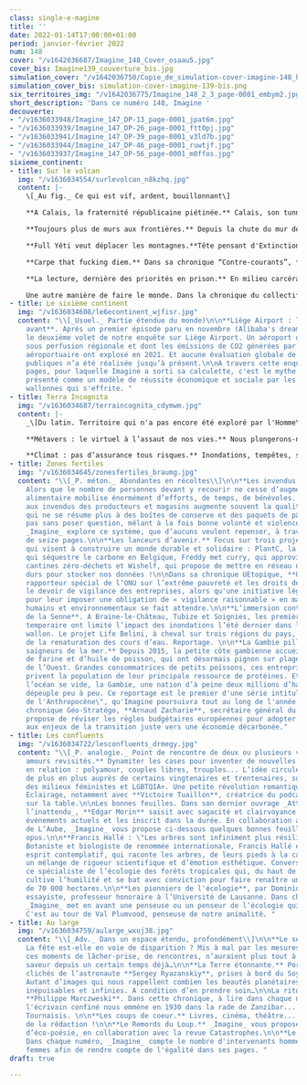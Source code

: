 ```yaml
---
class: single-e-magine
title: ''
date: 2022-01-14T17:00:00+01:00
period: janvier-février 2022
num: 148
cover: "/v1642036687/Imagine_148_Cover_osaau5.jpg"
cover_bis: Imagine139_couverture_bis.jpg
simulation_cover: "/v1642036750/Copie_de_simulation-cover-imagine-148_hj2qu0.png"
simulation_cover_bis: simulation-cover-imagine-139-bis.png
six_territoires_img: "/v1642036775/Imagine_148_2_3_page-0001_embym2.jpg"
short_description: 'Dans ce numéro 148, Imagine '
decouverte:
- "/v1636033948/Imagine_147_DP-13_page-0001_jpat6m.jpg"
- "/v1636033939/Imagine_147_DP-26_page-0001_ftt0pj.jpg"
- "/v1636033941/Imagine_147_DP-39_page-0001_v3ld7b.jpg"
- "/v1636033944/Imagine_147_DP-46_page-0001_ruwtjf.jpg"
- "/v1636033937/Imagine_147_DP-56_page-0001_m0ffos.jpg"
sixieme_continent:
- title: Sur le volcan
  img: "/v1636034554/surlevolcan_n8kzhq.jpg"
  content: |-
    \[_Au fig._ Ce qui est vif, ardent, bouillonnant\]

    **A Calais, la fraternité républicaine piétinée.** Calais, son tunnel sous la Manche, ses hauts murs de barbelés, ses rues inlassablement sillonnées par les forces de l’ordre. Passage quasi obligé pour les personnes voulant se rendre en Angleterre, le visage de cette ville-frontière a changé au fil des années. Tout comme la stratégie de l’Etat français, qui s'attelle à rendre la vie des migrants et des bénévoles solidaires impossible. En bord de Manche, la devise “Liberté, égalité, fraternité” est mise entre parenthèses. Reportage.

    **Toujours plus de murs aux frontières.** Depuis la chute du mur de Berlin, surtout après le 11 septembre, la sécurisation des frontières s’est accentuée. Et les pays les plus riches dépensent plus pour contrôler l’immigration que pour lutter contre le dérèglement climatique et aider les pays les plus vulnérables à y faire face. _Imagine_ fait le point sur ces investissements.

    **Full Yéti veut déplacer les montagnes.**Tête pensant d'Extinction Rebellion Belgique, Boris Libois trace la voie étroite d’une révolution citoyenne. L'oligarchie économique est au cœur des cibles potentielles du mouvement de désobéissance civile en 2022. Face à l’ampleur de la tâche, "Full Yéti” est prêt à devenir prisonnier climatique.

    **Carpe that fucking diem.** Dans sa chronique “Contre-courants”, **Corinne Morel Darleux** décrit un monde faisant “la fête au milieu des ruines”, où s’émerveiller du monde tout en s’en inquiétant est un défi de chaque instant.

    **La lecture, dernière des priorités en prison.** En milieu carcéral, le taux d’analphabétisation est de 30 %. Et les bibliothèques pénitentiaires sont peu investies, tant par l’administration que par les détenus. Pourtant, leur rôle s’étend bien au-delà de la seule lecture, qui constitue une des portes principales vers une réinsertion réussie et pérenne après l’incarcération.

    Une autre manière de faire le monde. Dans la chronique du collectif **L-Slam**, l’artiste **Eleonore Dock** revient sur le rôle des collages féministes qui s’approprient l’espace public.
- title: Le sixième continent
  img: "/v1636034608/le6econtinent_wjfisr.jpg"
  content: "\\[_Usuel._ Partie étendue du monde)\n\n**Liège Airport : la fuite en
    avant**. Après un premier épisode paru en novembre (Alibaba's dream), découvrez
    le deuxième volet de notre enquête sur Liège Airport. Un aéroport qui demeure
    sous perfusion régionale et dont les émissions de CO2 générées par l’activité
    aéroportuaire ont explosé en 2021. Et aucune évaluation globale de ces politiques
    publiques n’a été réalisée jusqu’à présent.\n\nA travers cette enquête de seize
    pages, pour laquelle Imagine a sorti sa calculette, c'est le mythe d’aéroport
    présenté comme un modèle de réussite économique et sociale par les forces vives
    wallonnes qui s'effrite. "
- title: Terra Incognita
  img: "/v1636034687/terraincognita_cdymwm.jpg"
  content: |-
    _\[Du latin. Territoire qui n'a pas encore été exploré par l'Homme\]_

    **Métavers : le virtuel à l’assaut de nos vies.** Nous plongerons-nous bientôt dans un univers en réalité virtuelle pour rencontrer nos amis, effectuer nos achats, travailler, jouer ? C’est l’espoir de Mark Zuckerberg et d’autres acteurs des nouvelles technologies. Premières analyses de ce futur potentiel - inspiré par la science-fiction.

    **Climat : pas d’assurance tous risques.** Inondations, tempêtes, sécheresses… Dans quelle mesure le monde sera-t-il encore assurable face au péril climatique ? Un premier exercice prospectif a été réalisé en France à ce sujet. Les primes pourraient augmenter de 200 % en 30 ans.
- title: Zones fertiles
  img: "/v1636034645/zonesfertiles_braumg.jpg"
  content: "\\[_P. méton._ Abondantes en récoltes\\]\n\n**Les invendus à l’aide (alimentaire).**
    Alors que le nombre de personnes devant y recourir ne cesse d’augmenter, l’aide
    alimentaire mobilise énormément d’efforts, de temps, de bénévoles. Le recours
    aux invendus des producteurs et magasins augmente souvent la qualité de l’offre,
    qui ne se résume plus à des boîtes de conserve et des paquets de pâtes, mais n’est
    pas sans poser question, mêlant à la fois bonne volonté et violence sociétale.
    _Imagine_ explore ce système, que d’aucuns veulent repenser, à travers un dossier
    de seize pages.\n\n**Les lanceurs d’avenir.** Focus sur trois projets innovants
    qui visent à construire un monde durable et solidaire : PlantC, la coopérative
    qui séquestre le carbone en Belgique, Freddy met curry, qui approvisionne des
    cantines zéro-déchets et Wishelf, qui propose de mettre en réseau nos vieux disques
    durs pour stocker nos données !\n\nDans sa chronique UEtopique, **Olivier de Schutter,**
    rapporteur spécial de l’ONU sur l’extrême pauvreté et les droits de l’homme, explore
    le devoir de vigilance des entreprises, alors qu'une initiative législative européenne
    pour leur imposer une obligation de « vigilance raisonnable » en matière de droits
    humains et environnementaux se fait attendre.\n\n**L’immersion contrôlée du bassin
    de la Senne**. A Braine-le-Château, Tubize et Soignies, les premières zones d’immersion
    temporaire ont limité l’impact des inondations l’été dernier dans l’ouest du Brabant
    wallon. Le projet Life Belini, à cheval sur trois régions du pays, fait le pari
    de la renaturation des cours d’eau. Reportage. \n\n**La Gambie pillée par les
    saigneurs de la mer.** Depuis 2015, la petite côte gambienne accueille trois usines
    de farine et d’huile de poisson, qui ont désormais pignon sur plage en Afrique
    de l’Ouest. Grandes consommatrices de petits poissons, ces entreprises chinoises
    privent la population de leur principale ressource de protéines. Et à mesure que
    l’océan se vide, la Gambie, une nation d’à peine deux millions d’habitants, se
    dépeuple peu à peu. Ce reportage est le premier d'une série intitulée \"Les préjudices
    de l'Anthropocène\", qu'Imagine poursuivra tout au long de l'année.\n\nDans sa
    chronique Géo-Stratégo, **Arnaud Zacharie**, secrétaire général du CNCD-11.11.11,
    propose de réviser les règles budgétaires européennes pour adopter un cadre adapté
    aux enjeux de la transition juste vers une économie décarbonée."
- title: Les confluents
  img: "/v1636034722/lesconfluents_drmegy.jpg"
  content: "\\[_P. analogie._ Point de rencontre de deux ou plusieurs voies\\]\n\n**Les
    amours revisités.** Dynamiter les cases pour inventer de nouvelles façons d’être
    en relation : polyamour, couples libres, trouples... L’idée circule, vit, s’épanouit
    de plus en plus auprès de certains vingtenaires et trentenaires, souvent proches
    des milieux féministes et LGBTQIA+. Une petite révolution romantique en marche.
    Eclairage, notamment avec **Victoire Tuaillon**, créatrice du podcast Le Coeur
    sur la table.\n\nLes bonnes feuilles. Dans son dernier ouvrage _Attends-toi à
    l’inattendu_, **Edgar Morin** saisit avec sagacité et clairvoyance l’essence des
    événements actuels et les inscrit dans la durée. En collaboration avec les éditions
    de L’Aube, _Imagine_ vous propose ci-dessous quelques bonnes feuilles de ce petit
    opus.\n\n**Francis Hallé : \"Les arbres sont infiniment plus résilients que nous\".**
    Botaniste et biologiste de renommée internationale, Francis Hallé est aussi un
    esprit contemplatif, qui raconte les arbres, de leurs pieds à la canopée, avec
    un mélange de rigueur scientifique et d’émotion esthétique. Conversation avec
    ce spécialiste de l’écologie des forêts tropicales qui, du haut de ses 83 ans,
    cultive l’humilité et se bat avec conviction pour faire renaître une forêt primaire
    de 70 000 hectares.\n\n**Les pionniers de l'écologie**, par Dominique Bourg, philosophe,
    essayiste, professeur honoraire à l’Université de Lausanne. Dans chaque numéro,
    _Imagine_ met en avant une penseuse ou un penseur de l’écologie qui a marqué l’histoire.
    C'est au tour de Val Plumvood, penseuse de notre animalité. "
- title: Au large
  img: "/v1636034759/aularge_wxuj38.jpg"
  content: "\\[_Adv._ Dans un espace étendu, profondément\\]\n\n**Le sens de la fête.**
    La fête est-elle en voie de disparition ? Mis à mal par les mesures anti-Covid,
    ces moments de lâcher-prise, de rencontres, n’auraient plus tout à fait la même
    saveur depuis un certain temps déjà…\n\n**La Terre étonnante.** Portfolio des
    clichés de l’astronaute **Sergey Ryazanskiy**, prises à bord du Soyouz MS-05.
    Autant d’images qui nous rappellent combien les beautés planétaires sont singulières,
    inépuisables et infinies. A condition d’en prendre soin…\n\nLa ritournelle de
    **Philippe Marczweski**. Dans cette chronique, à lire dans chaque numéro d'_Imagine_,
    l'écrivain confiné nous emmène en 1930 dans la rade de Zanzibar... En rêvant du
    Tournaisis. \n\n**Les coups de coeur.** Livres, cinéma, théâtre... C'est la sélection
    de la rédaction !\n\n**Le Remords du Loup.** _Imagine_ vous propose un moment
    d’éco-poésie, en collaboration avec la revue Catastrophes.\n\n**Le baromètre genre-diversité.**
    Dans chaque numéro, _Imagine_ compte le nombre d'intervenants hommes et intervenantes
    femmes afin de rendre compte de l'égalité dans ses pages. "
draft: true

---
```

